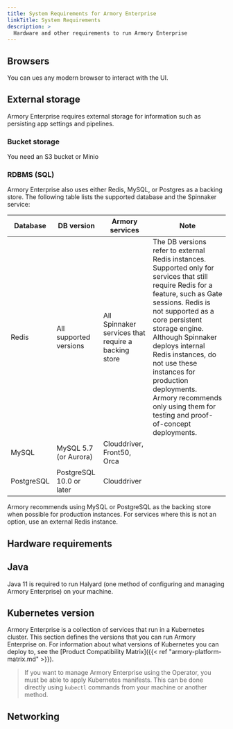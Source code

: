 ```yaml
---
title: System Requirements for Armory Enterprise
linkTitle: System Requirements
description: >
  Hardware and other requirements to run Armory Enterprise
---
```


## Browsers

You can ues any modern browser to interact with the UI.

## External storage

Armory Enterprise requires external storage for information such as persisting app settings and pipelines. 

### Bucket storage

You need an S3 bucket or Minio

### RDBMS (SQL)

Armory Enterprise also uses either Redis, MySQL, or Postgres as a backing store. The following table lists the supported database and the Spinnaker service:

| Database   | DB version               | Armory services                                     | Note                                                                                                                                                                                                                                                                                                                                                                                                  |
|------------|--------------------------|-----------------------------------------------------|-------------------------------------------------------------------------------------------------------------------------------------------------------------------------------------------------------------------------------------------------------------------------------------------------------------------------------------------------------------------------------------------------------|
| Redis      | All supported versions   | All Spinnaker services that require a backing store | The DB versions refer to external Redis instances. Supported only for services that still require Redis for a feature, such as Gate sessions. Redis is not supported as a core persistent storage engine. Although Spinnaker deploys internal Redis instances, do not use these instances for production deployments. Armory recommends only using them for testing and proof-of-concept deployments. |
| MySQL      | MySQL 5.7 (or Aurora)    | Clouddriver, Front50, Orca                          |                                                                                                                                                                                                                                                                                                                                                                                                       |
| PostgreSQL | PostgreSQL 10.0 or later | Clouddriver                                         |                                                                                                                                                                                                                                                                                                                                                                                                       |

Armory recommends using MySQL or PostgreSQL as the backing store when possible for production instances. For services where this is not an option, use an external Redis instance.

## Hardware requirements

## Java

Java 11 is required to run Halyard (one method of configuring and managing Armory Enterprise) on your machine.

## Kubernetes version

Armory Enterprise is a collection of services that run in a Kubernetes cluster. This section defines the versions that you can run Armory Enterprise on. For information about what versions of Kubernetes you can deploy to, see the [Product Compatibility Matrix]({{< ref "armory-platform-matrix.md" >}}).

> If you want to manage Armory Enterprise using the Operator, you must be able to apply Kubernetes manifests. This can be done directly using `kubectl` commands from your machine or another method.

## Networking
